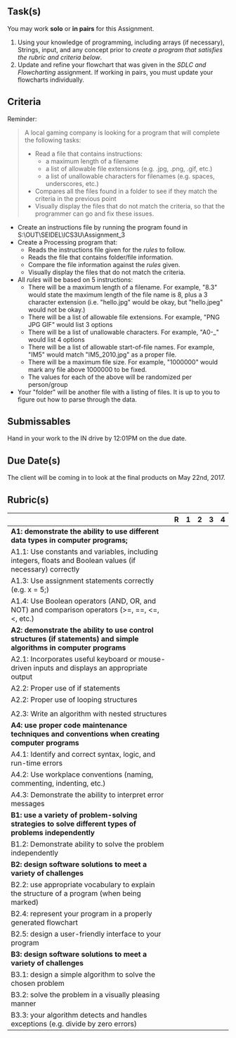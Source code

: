 Task(s)
-------
You may work **solo** or **in pairs** for this Assignment.

1. Using your knowledge of programming, including arrays (if necessary), Strings, input, and any concept prior to _create a program that satisfies the rubric and criteria below_.
2. Update and refine your flowchart that was given in the _SDLC and Flowcharting_ assignment.  If working in pairs, you must update your flowcharts individually.

Criteria
----------
Reminder:

> A local gaming company is looking for a program that will complete the following tasks:
> * Read a file that contains instructions:
>   * a maximum length of a filename
>   * a list of allowable file extensions (e.g. .jpg, .png, .gif, etc.)
>   * a list of unallowable characters for filenames (e.g. spaces, underscores, etc.)
> * Compares all the files found in a folder to see if they match the criteria in the previous point
> * Visually display the files that do not match the criteria, so that the programmer can go and fix these issues.
>

* Create an instructions file by running the program found in S:\OUT\SEIDEL\ICS3U\Assignment_3  
* Create a Processing program that:  
  * Reads the instructions file given for the _rules_ to follow.
  * Reads the file that contains folder/file information.
  * Compare the file information against the _rules_ given.
  * Visually display the files that do not match the criteria.
* All _rules_ will be based on 5 instructions:  
  * There will be a maximum length of a filename.  For example, "8.3" would state the maximum length of the file name is 8, plus a 3 character extension (i.e. "hello.jpg" would be okay, but "hello.jpeg" would not be okay.)
  * There will be a list of allowable file extensions. For example, "PNG JPG GIF" would list 3 options
  * There will be a list of unallowable characters. For example, "A0-\_" would list 4 options
  * There will be a list of allowable start-of-file names.  For example, "IM5" would match "IM5_2010.jpg" as a proper file.
  * There will be a maximum file size.  For example, "1000000" would mark any file above 1000000 to be fixed.
  * The values for each of the above will be randomized per person/group
* Your "folder" will be another file with a listing of files.  It is up to you to figure out how to parse through the data.

Submissables
------------
Hand in your work to the IN drive by 12:01PM on the due date.

Due Date(s)
----------
The client will be coming in to look at the final products on May 22nd, 2017.

Rubric(s)
---------
|                                          | R    | 1    | 2    | 3    | 4    |
| ---------------------------------------- | ---- | ---- | ---- | ---- | ---- |
| **A1: demonstrate the ability to use different data types in computer programs;** |      |      |      |      |      |
| A1.1: Use constants and variables, including integers, floats and Boolean values (if necessary) correctly |      |      |      |      |      |
| A1.3: Use assignment statements correctly (e.g. x = 5;) |      |      |      |      |      |
| A1.4: Use Boolean operators (AND, OR, and NOT) and comparison operators (>=, ==, <=, <, etc.) |      |      |      |      |      |
| **A2: demonstrate the ability to use control structures (if statements) and simple algorithms in computer programs** |      |      |      |      |      |
| A2.1: Incorporates useful keyboard or mouse-driven inputs and displays an appropriate output |      |      |      |      |      |
| A2.2: Proper use of if statements        |      |      |      |      |      |
| A2.2: Proper use of looping structures   |      |      |      |      |      |
|                                          |      |      |      |      |      |
| A2.3: Write an algorithm with nested structures |      |      |      |      |      |
| **A4: use proper code maintenance techniques and conventions when creating computer programs** |      |      |      |      |      |
| A4.1: Identify and correct syntax, logic, and run-time errors |      |      |      |      |      |
| A4.2: Use workplace conventions (naming, commenting, indenting, etc.) |      |      |      |      |      |
| A4.3: Demonstrate the ability to interpret error messages |      |      |      |      |      |
| **B1: use a variety of problem-solving strategies to solve different types of problems independently** |      |      |      |      |      |
| B1.2: Demonstrate ability to solve the problem independently |      |      |      |      |      |
| **B2: design software solutions to meet a variety of challenges** |      |      |      |      |      |
| B2.2: use appropriate vocabulary to explain the structure of a program (when being marked) |      |      |      |      |      |
| B2.4: represent your program in a properly generated flowchart |      |      |      |      |      |
| B2.5: design a user-friendly interface to your program |      |      |      |      |      |
| **B3: design software solutions to meet a variety of challenges** |      |      |      |      |      |
| B3.1: design a simple algorithm to solve the chosen problem |      |      |      |      |      |
| B3.2: solve the problem in a visually pleasing manner |      |      |      |      |      |
| B3.3: your algorithm detects and handles exceptions (e.g. divide by zero errors) |      |      |      |      |      |
